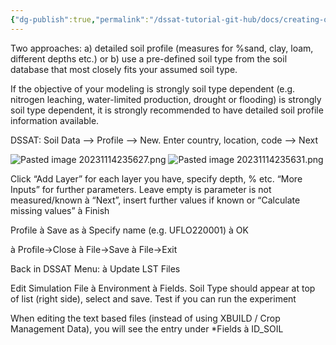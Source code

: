 ```yaml
---
{"dg-publish":true,"permalink":"/dssat-tutorial-git-hub/docs/creating-own-simulation-in-dssat/data-import-and-management/import-soil-data/"}
---
```



Two approaches: 
a) detailed soil profile (measures for %sand, clay, loam, different depths etc.) or 
b) use a pre-defined soil type from the soil database that most closely fits your assumed soil type. 

If the objective of your modeling is strongly soil type dependent (e.g. nitrogen leaching, water-limited production, drought or flooding) is strongly soil type dependent, it is strongly recommended to have detailed soil profile information available. 

  
DSSAT: Soil Data --> Profile --> New. 
Enter country, location, code --> Next

![Pasted image 20231114235627.png](/img/user/Pasted%20image%2020231114235627.png)
![Pasted image 20231114235631.png](/img/user/Pasted%20image%2020231114235631.png)

Click “Add Layer” for each layer you have, specify depth, % etc. “More Inputs” for further parameters. Leave empty is parameter is not measured/known à “Next”, insert further values if known or “Calculate missing values” à Finish

Profile à Save as à Specify name (e.g. UFLO220001) à OK

à Profile->Close à File->Save à File->Exit

Back in DSSAT Menu: à Update LST Files

Edit Simulation File à Environment à Fields. Soil Type should appear at top of list (right side), select and save. Test if you can run the experiment

When editing the text based files (instead of using XBUILD / Crop Management Data), you will see the entry under *Fields à ID_SOIL